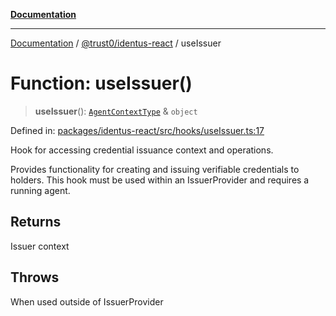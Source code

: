 [**Documentation**](../../../README.md)

***

[Documentation](../../../README.md) / [@trust0/identus-react](../README.md) / useIssuer

# Function: useIssuer()

> **useIssuer**(): [`AgentContextType`](../type-aliases/AgentContextType.md) & `object`

Defined in: [packages/identus-react/src/hooks/useIssuer.ts:17](https://github.com/trust0-project/identus/blob/5b15cedcb56e3e6803d95d660b7ce5fb88258440/packages/identus-react/src/hooks/useIssuer.ts#L17)

Hook for accessing credential issuance context and operations.

Provides functionality for creating and issuing verifiable credentials to holders.
This hook must be used within an IssuerProvider and requires a running agent.

## Returns

Issuer context

## Throws

When used outside of IssuerProvider

